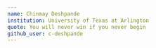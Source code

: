 ```yaml
---
name: Chinmay Deshpande
institution: University of Texas at Arlington
quote: You will never win if you never begin
github_user: c-deshpande
---
```

